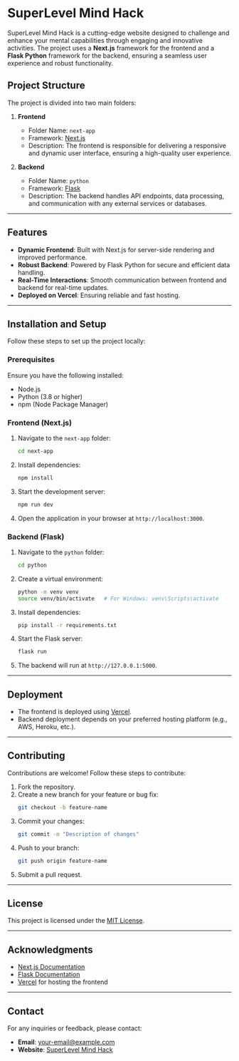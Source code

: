 # SuperLevel Mind Hack

SuperLevel Mind Hack is a cutting-edge website designed to challenge and enhance your mental capabilities through engaging and innovative activities. The project uses a **Next.js** framework for the frontend and a **Flask Python** framework for the backend, ensuring a seamless user experience and robust functionality.

## Project Structure

The project is divided into two main folders:

1. **Frontend**
   - Folder Name: `next-app`
   - Framework: [Next.js](https://nextjs.org/)
   - Description: The frontend is responsible for delivering a responsive and dynamic user interface, ensuring a high-quality user experience.

2. **Backend**
   - Folder Name: `python`
   - Framework: [Flask](https://flask.palletsprojects.com/)
   - Description: The backend handles API endpoints, data processing, and communication with any external services or databases.

---

## Features

- **Dynamic Frontend**: Built with Next.js for server-side rendering and improved performance.
- **Robust Backend**: Powered by Flask Python for secure and efficient data handling.
- **Real-Time Interactions**: Smooth communication between frontend and backend for real-time updates.
- **Deployed on Vercel**: Ensuring reliable and fast hosting.

---

## Installation and Setup

Follow these steps to set up the project locally:

### Prerequisites

Ensure you have the following installed:
- Node.js
- Python (3.8 or higher)
- npm (Node Package Manager)

### Frontend (Next.js)

1. Navigate to the `next-app` folder:
   ```bash
   cd next-app
   ```

2. Install dependencies:
   ```bash
   npm install
   ```

3. Start the development server:
   ```bash
   npm run dev
   ```

4. Open the application in your browser at `http://localhost:3000`.

### Backend (Flask)

1. Navigate to the `python` folder:
   ```bash
   cd python
   ```

2. Create a virtual environment:
   ```bash
   python -m venv venv
   source venv/bin/activate   # For Windows: venv\Scripts\activate
   ```

3. Install dependencies:
   ```bash
   pip install -r requirements.txt
   ```

4. Start the Flask server:
   ```bash
   flask run
   ```

5. The backend will run at `http://127.0.0.1:5000`.

---

## Deployment

- The frontend is deployed using [Vercel](https://vercel.com/).
- Backend deployment depends on your preferred hosting platform (e.g., AWS, Heroku, etc.).

---

## Contributing

Contributions are welcome! Follow these steps to contribute:

1. Fork the repository.
2. Create a new branch for your feature or bug fix:
   ```bash
   git checkout -b feature-name
   ```
3. Commit your changes:
   ```bash
   git commit -m "Description of changes"
   ```
4. Push to your branch:
   ```bash
   git push origin feature-name
   ```
5. Submit a pull request.

---

## License

This project is licensed under the [MIT License](LICENSE).

---

## Acknowledgments

- [Next.js Documentation](https://nextjs.org/docs)
- [Flask Documentation](https://flask.palletsprojects.com/)
- [Vercel](https://vercel.com/) for hosting the frontend

---

## Contact

For any inquiries or feedback, please contact:

- **Email**: [your-email@example.com](mailto:your-email@example.com)
- **Website**: [SuperLevel Mind Hack](https://superlevel-mind-hack.vercel.app/)

